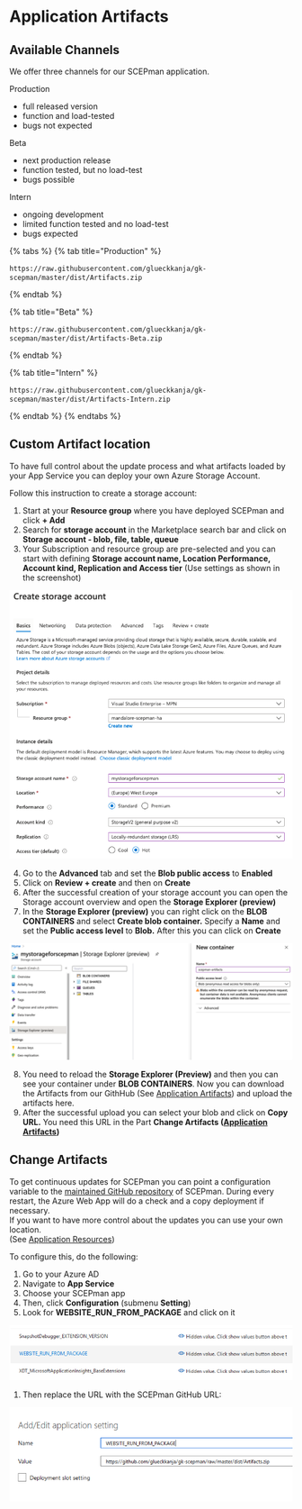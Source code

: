 # Application Artifacts

## Available Channels

We offer three channels for our SCEPman application. 

Production  
- full released version  
- function and load-tested  
- bugs not expected  
  
Beta  
- next production release  
- function tested, but no load-test  
- bugs possible  
  
Intern  
- ongoing development  
- limited function tested and no load-test  
- bugs expected

{% tabs %}
{% tab title="Production" %}
```text
https://raw.githubusercontent.com/glueckkanja/gk-scepman/master/dist/Artifacts.zip
```
{% endtab %}

{% tab title="Beta" %}
```
https://raw.githubusercontent.com/glueckkanja/gk-scepman/master/dist/Artifacts-Beta.zip
```
{% endtab %}

{% tab title="Intern" %}
```
https://raw.githubusercontent.com/glueckkanja/gk-scepman/master/dist/Artifacts-Intern.zip
```
{% endtab %}
{% endtabs %}

## Custom Artifact location

To have full control about the update process and what artifacts loaded by your App Service you can deploy your own Azure Storage Account.

Follow this instruction to create a storage account:

1. Start at your **Resource group** where you have deployed SCEPman and click **+ Add**
2. Search for **storage account** in the Marketplace search bar and click on **Storage account - blob, file, table, queue**
3. Your Subscription and resource group are pre-selected and you can start with defining **Storage account name, Location Performance, Account kind, Replication and Access tier** \(Use settings as shown in the screenshot\)

![](../../../.gitbook/assets/image.png)

4. Go to the **Advanced** tab and set the **Blob public access** to **Enabled**  
5. Click on **Review + create** and then on **Create**  
6. After the successful creation of your storage account you can open the Storage account overview and open the **Storage Explorer \(preview\)**  
7. In the **Storage Explorer \(preview\)** you can right click on the **BLOB CONTAINERS** and select **Create blob container.** Specify a **Name** and set the **Public access level** to **Blob.** After this you can click on **Create**

![](../../../.gitbook/assets/screenshot-2020-07-09-at-17.20.42.png)

8. You need to reload the **Storage Explorer \(Preview\)** and then you can see your container under **BLOB CONTAINERS**. Now you can download the Artifacts from our GithHub \(See [Application Artifacts](application-artifacts.md#available-channels)\) and upload the artifacts here.  
9. After the successful upload you can select your blob and click on **Copy URL.** You need this URL in the Part **Change Artifacts \(**[**Application Artifacts**](application-artifacts.md#change-artifacts)**\)**

## Change Artifacts

To get continuous updates for SCEPman you can point a configuration variable to the [maintained GitHub repository](https://github.com/glueckkanja/gk-scepman) of SCEPman. During every restart, the Azure Web App will do a check and a copy deployment if necessary.   
If you want to have more control about the updates you can use your own location.   
\(See [Application Resources](application-artifacts.md#custom-artifact-location)\)

To configure this, do the following:

1. Go to your Azure AD
2. Navigate to **App Service**
3. Choose your SCEPman app
4. Then, click **Configuration** \(submenu **Setting**\)
5. Look for **WEBSITE\_RUN\_FROM\_PACKAGE** and click on it

![](../../../.gitbook/assets/scepman_optional2%20%281%29%20%281%29.png)

1. Then replace the URL with the SCEPman GitHub URL:

![](../../../.gitbook/assets/scepman_optional3%20%281%29%20%281%29.png)

